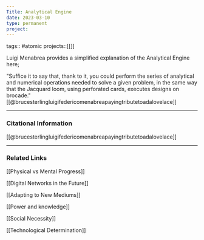 ```yaml
---
Title: Analytical Engine
date: 2023-03-10
type: permanent
project:
---
```


tags::  #atomic 
projects::[[]]

Luigi Menabrea provides a simplified explanation of the Analytical Engine here;

"Suffice it to say that, thank to it, you could perform the series of analytical and numerical operations needed to solve a given problem, in the same way that the Jacquard loom, using perforated cards, executes designs on brocade." [[@brucesterlingluigifedericomenabreapayingtributetoadalovelace]]

---
### Citational Information

[[@brucesterlingluigifedericomenabreapayingtributetoadalovelace]]

---

### Related Links

[[Physical vs Mental Progress]]

[[Digital Networks in the Future]]

[[Adapting to New Mediums]]

[[Power and knowledge]]

[[Social Necessity]]

[[Technological Determination]]